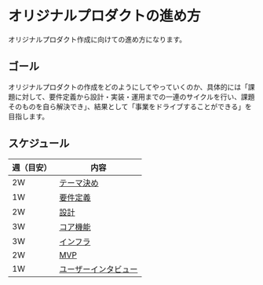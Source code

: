 # オリジナルプロダクトの進め方

オリジナルプロダクト作成に向けての進め方になります。

## ゴール

オリジナルプロダクトの作成をどのようにしてやっていくのか、具体的には「課題に対して、要件定義から設計・実装・運用までの一連のサイクルを行い、課題そのものを自ら解決でき」、結果として「事業をドライブすることができる」を目指します。

## スケジュール

| 週（目安） | 内容 |
| -------- | --- |
| 2W | [テーマ決め](/documents/ORIGINAL_PRODUCT_THEME.md) |
| 1W | [要件定義](/documents/ORIGINAL_PRODUCT_REQUIREMENT_DEFINITION.md) |
| 2W | [設計](/documents/ORIGINAL_PRODUCT_DESIGN.md) |
| 3W | [コア機能](/documents/ORIGINAL_PRODUCT_CORE.md) |
| 3W | [インフラ](/documents/ORIGINAL_PRODUCT_INFRASTRUCTURE.md) |
| 2W | [MVP](/documents/ORIGINAL_PRODUCT_MVP.md) |
| 1W | [ユーザーインタビュー](/documents/ORIGINAL_PRODUCT_INTERVIEW.md) |
